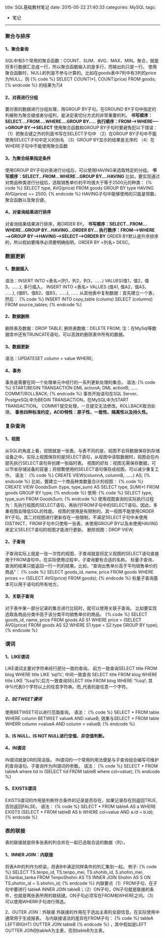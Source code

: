 title: SQL基础教材笔记
date: 2015-05-22 21:40:33
categories: MySQL
tags:
- 笔记
---

### 聚合与排序

#### 1、聚合查询
SQL中有5个常用的聚合函数：COUNT、SUM、AVG、MAX、MIN。聚合，就是将多行数据汇总成一行，所以聚合函数输入的是多行，而输出的只是一行。
使用聚合函数时，NULL的列是不参与计算的。比如在goods表中7列中有3列的price为NULL，则
{% code %}
SELECT COUNT(*), COUNT(price) FROM goods;
{% endcode %}
的结果为7|4

#### 2、对表进行分组
要对表的数据进行分组处理，用GROUP BY子句。在GROUND BY子句中指定的列被称为聚合键或者分组列，是决定表切分方式的非常重要的列。
**书写顺序：SELECT….FROM….WHERE….GROUP BY…..**
**执行顺序：FROM—->WHERE—->GROUP BY——>SELECT**
使用聚合函数和GROUP BY子句时要避免犯以下错误：
（1）把聚合键之外的列面书写在SELECT子句中
（2）在GROUP BY子句中不能使用SELECT子句中定义的别名
（3）GROUP BY显示的结果是无序的
（4）在WHERE子句中不能使用聚合函数
<!--more-->

#### 3、为聚合结果指定条件
使用GROUP BY子句对表进行分组后，可以使用HAVING来选取特定的分组。
**书写顺序：SELECT…FROM…WHERE…GROUP BY….HAVING**
比如，要实现通过对商品种类进行分组后，选取销售单价的平均值大于等于2500元的种类：
{% code %}
SELECT type, AVG(price) FROM goods GROUP BY type HAVING AVG(price) >= 2500;
{% endcode %}
HAVING子句中能够使用的只能是常数、聚合函数以及聚合键。

#### 4、对查询结果进行排序
对查询结果结果进行排序，用ORDER BY。
**书写顺序：SELECT…FROM…WHERE…GROUP BY…HAVING…ORDER BY…**
**执行数序：FROM—->WHERE—->GROUP BY—->HAVING—->SELECT—->ORDER BY**
ORDER BY默认是升序排序的，所以假如要降序必须要明确指明，ORDER BY <列名> DESC。


### 数据更新

#### 1、数据插入
语法：INSERT INTO <表名>(列1，列2，列3，……) VALUES(值1，值2，值3，……);
多行插入， INSERT INTO <表名> VALUES (值A1, 值A2，值A3， ……), (值B1，值B2，值B3，……), ……
从其他表中复制数据：首先建立一个表，然后：
{% code %}
INSERT INTO copy_table (colums) SELECT (columns) FROM source_tables;
{% endcode %}

#### 2、数据删除
删除表及数据：DROP TABLE;
删除表数据：DELETE FROM;
注：在MySql等数据库中还有TRUNCATE语句，可以高效的删除表中所有的数据。

#### 3、数据更新
语法：UPDATESET column = value WHERE;

#### 4、事务
事务是需要在同一个处理单元中经行的一系列更新处理的集合。
语法:
{% code %}
START/BEGIN TRANSACTION
DML actionA;
DML actionB;
……
COMMIT/ROLLBACK;
{% endcode %}
事务开始语句在SQL Server、PostgreSQL中为BEGIN TRANSACTION，在MySQL中为START TRANSACTION。
COMMIT提交处理，一旦提交无法修改。ROLLBACK取消处理。
**事务四种标准约定，ACID特性：原子性、一致性、隔离性以及持久性。**


### 复杂查询

#### 1、视图
从SQL的角度上看，视图就是一张表。与表不同的是，视图不会将数据保存到存储设备之中。实际上视图保存的是SELECT语句，从视图中读取数据时，视图会在内部先执行SELECT语句并创建一张临时表。
视图的好处：视图无需保存数据，可以节省存储设备的容量；将频繁使用的SELECT语句保存成视图，可以减少重复工作。
语法：
{% code %}
CREATE VIEW(columnA, columnB, ……) AS;
{% endcode %}
比如，要建立一个商品种类数量合计的视图：
{% code %}
CREATE VIEW GoodsSum (type, type_sum) AS SELECT type, SUM(\*) FROM goods GROUP BY type;
{% endcode %}
使用:
{% code %}
SELECT type, type_sum FROM GoodsSum;
{% endcode %}
使用视图查询的实际执行过程为：先执行视图的SELECT语句，再执行FROM子句中的SELECT语句。因此，多重视图会降低SQL的性能。
视图的使用是有限制的，其一视图不能使用ORDER BY子句。其二对视图进行更新存在一些限制，不满足SELECT子句中未使用DISTINCT、FROM子句中只使用一张表、未使用GROUP BY以及未使用HAVING来定义SELECT语句的视图才能进行更新。
删除视图：DROP VIEW;

#### 2、子查询
子查询实际上就是一张一次性的视图，子查询就是将定义视图的SELECT语句直接用于FROM语句中。在实际使用过程中，子查询要有合适的名称。
标量子查询，查询的结果只能返回一行一列的结果。比如，“查询出售单价高于平均销售单价的商品”：
{% code %}
SELECT goods_id, name, price FROM goods WHERE prices >= (SELECT AVG(price) FROM goods);
{% endcode %}
标量子查询基本可以用于语句的所有地方。

#### 3、关联子查询
对于表中某一部分记录的集合进行比较时，就可以使用关联子查询。
比如要实现选取各商品分类中高于该分类平均销售单价的商品。
{% code %}
SELECT goods_id, name, price FROM goods AS S1 WHERE price > (SELECT AVG(price) FROM goods AS S2 WHERE S1.type = S2.type GROUP BY type);
{% endcode %}


### 谓词

#### 1、LIKE谓词
LIKE谓词主要对字符串经行部分一致的查询。
前方一致查询SELECT title FROM blog WHERE title LIKE ‘sql%’; 中间一致查询 SELECT title FROM blog WHERE title LIKE ‘%sql%’;后方一致查询SELECT title FROM blog WHERE ‘%sql’;
其中%代表0个字符以上的任意字符串。而_代表的是任意一个字符。

##### 2、BETWEET谓词
使用BETWEET可以进行范围查询。
语法：
{% code %}
SELECT * FROM table WHERE column BETWEET valueA AND valueB; 效果与SELECT * FROM table WHERR column >valueA AND column < valueB;
{% endcode %}

#### 3、IS NULL、IS NOT NULL进行空值、非空值判断。

#### 4、IN谓词
IN谓词就是OR的简洁版。
IN谓词的一个常用的用法便是与子查询组合编写可维护的查询语句。子查询作为IN谓词的参数。
语法：
{% code %}
SELECT * FROM tableA where tid in (SELECT tid FROM tableB where col=value);
{% endcode %}

#### 5、EXISTS谓词
EXISTS谓词的作用是判断符合条件的记录是否存在，如果记录存在则返回TRUE, 否则返回FALSE。
语法：
{% code %}
SELECT * FROM tableA AS a WHERE EXISTS (SELECT * FROM tableB AS b WHERE col=value AND a.id = b.id);
{% endcode %}


### 表的联接
表的联接就是将多张表的列合并在一起已选取合适的数据（列）。

#### 1、INNER JOIN：内联接
将表A中的列作为桥梁，将表B中满足同样条件的列汇集到一起。
例子:
{% code %}
SELECT TS.tenpo_id, TS.tenpo_mei, TS.shohib_id, S.shohin_mei, S.hanbai_tanka FROM TenpoShohin AS TS INNER JOIN Shohin AS S ON TS.shohin_id = S.shohin_id;
{% endcode %}
内联要点（1）FROM子句，在子句中要进行 tableA INNER JOIN tableB；（2）ON子句，ON子句就是联接的条件，也就是两张表所用的联结键。ON子句必须写在FROM和WHERE之间。（3）可以使用WHERR子句进行筛选。

2、OUTER JOIN：外联接
外联接的作用在于选出主表的全部信息。在实际使用中通常用于生成报表。
与内联接语法的差异在FROM子句：
{% code %}
tableA LEFT(RIGHT) OUTTER JOIN tableB
{% endcode %}
，其中假如是LEFT OUTTER JOIN则tableA为主表，否则tableB为主表。
